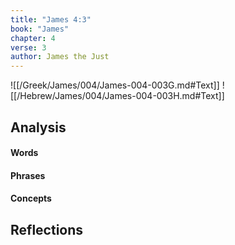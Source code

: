 ```yaml
---
title: "James 4:3"
book: "James"
chapter: 4
verse: 3
author: James the Just
---
```

![[/Greek/James/004/James-004-003G.md#Text]]
![[/Hebrew/James/004/James-004-003H.md#Text]]

## Analysis

#### Words

#### Phrases

#### Concepts

## Reflections
